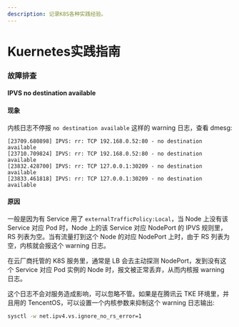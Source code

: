 ```yaml
---
description: 记录K8S各种实践经验。
---
```


# Kuernetes实践指南

### 故障排查

#### IPVS no destination available <a href="#ipvs-no-destination-available" id="ipvs-no-destination-available"></a>

#### 现象 <a href="#xian-xiang" id="xian-xiang"></a>

内核日志不停报 `no destination available` 这样的 warning 日志，查看 dmesg:

```log
[23709.680898] IPVS: rr: TCP 192.168.0.52:80 - no destination available
[23710.709824] IPVS: rr: TCP 192.168.0.52:80 - no destination available
[23832.428700] IPVS: rr: TCP 127.0.0.1:30209 - no destination available
[23833.461818] IPVS: rr: TCP 127.0.0.1:30209 - no destination available
```

#### 原因 <a href="#yuan-yin" id="yuan-yin"></a>

一般是因为有 Service 用了 `externalTrafficPolicy:Local`，当 Node 上没有该 Service 对应 Pod 时，Node 上的该 Service 对应 NodePort 的 IPVS 规则里，RS 列表为空。当有流量打到这个 Node 的对应 NodePort 上时，由于 RS 列表为空，内核就会报这个 warning 日志。

在云厂商托管的 K8S 服务里，通常是 LB 会去主动探测 NodePort，发到没有这个 Service 对应 Pod 实例的 Node 时，报文被正常丢弃，从而内核报 warning 日志。

这个日志不会对服务造成影响，可以忽略不管。如果是在腾讯云 TKE 环境里，并且用的 TencentOS，可以设置一个内核参数来抑制这个 warning 日志输出:

```bash
sysctl -w net.ipv4.vs.ignore_no_rs_error=1
```
